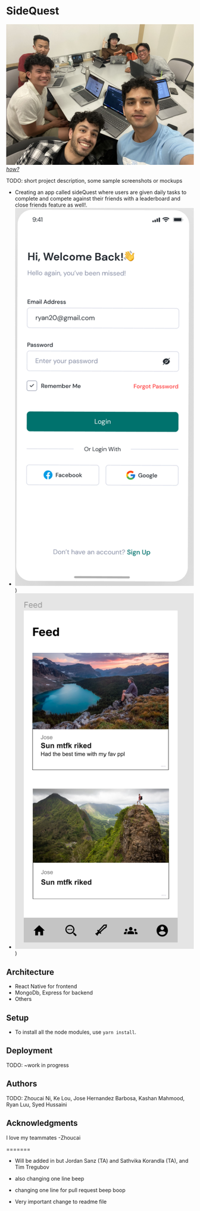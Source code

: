 # SideQuest

![Team Photo](groupimage.jpeg)
[_how?_](https://docs.github.com/en/repositories/managing-your-repositorys-settings-and-features/customizing-your-repository/about-readmes#relative-links-and-image-paths-in-readme-files)

TODO: short project description, some sample screenshots or mockups

- Creating an app called sideQuest where users are given daily tasks to complete and compete against their friends with
  a leaderboard and close friends feature as well!.
- ![loginscreen](loginscreen.png))
- ![feed](feedpage.png))

## Architecture

- React Native for frontend
- MongoDb, Express for backend
- Others

## Setup

- To install all the node modules, use `yarn install`.

## Deployment

TODO: ~work in progress

## Authors

TODO: Zhoucai Ni, Ke Lou, Jose Hernandez Barbosa, Kashan Mahmood, Ryan Luu, Syed Hussaini

## Acknowledgments

I love my teammates -Zhoucai

=======

- Will be added in but Jordan Sanz (TA) and Sathvika Korandla (TA), and Tim Tregubov

- also changing one line beep
- changing one line for pull request beep boop
- Very important change to readme file
